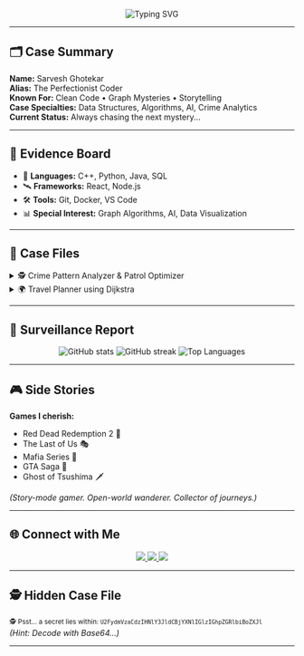 <!-- Cinematic Detective-Themed GitHub Profile -->

<p align="center">
  <img src="https://readme-typing-svg.herokuapp.com?font=Fira+Code&weight=600&size=24&pause=1000&color=00FFCC&center=true&vCenter=true&width=600&lines=🔎+Case+File:+Sarvesh+Ghotekar;Detective+of+Code+%26+Stories;Solving+mysteries+one+algorithm+at+a+time..." alt="Typing SVG" />
</p>

---

## 🗂️ Case Summary

**Name:** Sarvesh Ghotekar  
**Alias:** The Perfectionist Coder  
**Known For:** Clean Code • Graph Mysteries • Storytelling  
**Case Specialties:** Data Structures, Algorithms, AI, Crime Analytics  
**Current Status:** Always chasing the next mystery...  

---

## 🧩 Evidence Board

- 🔐 **Languages:** C++, Python, Java, SQL  
- 🛰️ **Frameworks:** React, Node.js  
- 🛠️ **Tools:** Git, Docker, VS Code  
- 📊 **Special Interest:** Graph Algorithms, AI, Data Visualization  

---

## 📂 Case Files

<details>
  <summary>🕵️ Crime Pattern Analyzer & Patrol Optimizer</summary>
  <p>
   🔎 Detecting hotspots, mapping crime patterns, optimizing patrol routes.<br>
   Tech Stack: Python • Graph Algorithms • K-Means • Dijkstra<br>
   Status: Ongoing investigation...
  </p>
</details>

<details>
  <summary>🌍 Travel Planner using Dijkstra</summary>
  <p>
   📌 Smart travel routing with graphs and shortest paths.<br>
   Tech Stack: C++ • Graph Theory<br>
   Status: Case solved successfully ✅
  </p>
</details>

---

## 📡 Surveillance Report

<p align="center">
  <img src="https://github-readme-stats.vercel.app/api?username=sarveshghotekar&show_icons=true&theme=radical&hide_border=true" alt="GitHub stats" />
  <img src="https://github-readme-streak-stats.herokuapp.com?user=sarveshghotekar&theme=radical&hide_border=true" alt="GitHub streak" />
  <img src="https://github-readme-stats.vercel.app/api/top-langs/?username=sarveshghotekar&layout=compact&theme=radical&hide_border=true" alt="Top Languages" />
</p>

---

## 🎮 Side Stories

**Games I cherish:**  
- Red Dead Redemption 2 🐎  
- The Last of Us 🎭  
- Mafia Series 🤵  
- GTA Saga 🚗  
- Ghost of Tsushima 🗡️  

*(Story-mode gamer. Open-world wanderer. Collector of journeys.)*

---

## 🌐 Connect with Me

<p align="center">
  <a href="https://www.linkedin.com/in/YOUR-LINKEDIN/" target="_blank">
    <img src="https://img.shields.io/badge/LinkedIn-0077B5?style=for-the-badge&logo=linkedin&logoColor=white"/>
  </a>
  <a href="https://twitter.com/YOUR-TWITTER" target="_blank">
    <img src="https://img.shields.io/badge/Twitter-1DA1F2?style=for-the-badge&logo=twitter&logoColor=white"/>
  </a>
  <a href="mailto:YOUR-EMAIL@gmail.com" target="_blank">
    <img src="https://img.shields.io/badge/Gmail-D14836?style=for-the-badge&logo=gmail&logoColor=white"/>
  </a>
</p>

---

## 🕵️ Hidden Case File

<sub>🕵️ Psst... a secret lies within: `U2FydmVzaCdzIHNlY3JldCBjYXNlIGlzIGhpZGRlbiBoZXJl`</sub>  
*(Hint: Decode with Base64...)*  

---
